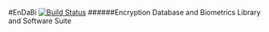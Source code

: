 #EnDaBi
[![Build Status](https://travis-ci.org/EnDaBi/EnDaBi.svg?branch=master)](https://travis-ci.org/EnDaBi/EnDaBi)
######Encryption Database and Biometrics Library and Software Suite
